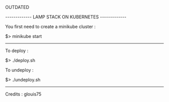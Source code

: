 OUTDATED

------------- LAMP STACK ON KUBERNETES -------------

You first need to create a minikube cluster :

$> minikube start

----------------------------------------------------

To deploy : 

$> ./deploy.sh

To undeploy :

$> ./undeploy.sh

----------------------------------------------------

Credits : glouis75
